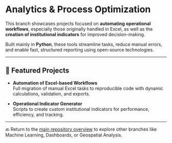 # Analytics & Process Optimization

This branch showcases projects focused on **automating operational workflows**, especially those originally handled in Excel, as well as the **creation of institutional indicators** for improved decision-making.

Built mainly in **Python**, these tools streamline tasks, reduce manual errors, and enable fast, structured reporting using open-source technologies.

---

## 📂 Featured Projects

- **Automation of Excel-based Workflows**  
  Full migration of manual Excel tasks to reproducible code with dynamic calculations, validation, and exports.

- **Operational Indicator Generator**  
  Scripts to create custom institutional indicators for performance, efficiency, and tracking.

---

🔙 Return to the [main repository overview](https://github.com/Ladinux13/Ladino_Portafolio) to explore other branches like Machine Learning, Dashboards, or Geospatial Analysis.


